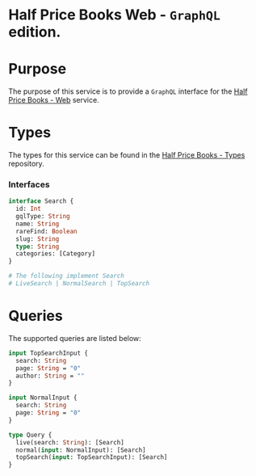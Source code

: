 # Half Price Books Web - `GraphQL` edition.

# Purpose

The purpose of this service is to provide a `GraphQL` interface for the
[Half Price Books - Web](https://github.com/Eyesofbanquo/hpbweb) service.

# Types

The types for this service can be found in the
[Half Price Books - Types](https://github.com/Eyesofbanquo/hpbtypes) repository.

### Interfaces

```graphql
interface Search {
  id: Int
  gqlType: String
  name: String
  rareFind: Boolean
  slug: String
  type: String
  categories: [Category]
}

# The following implement Search
# LiveSearch | NormalSearch | TopSearch
```

# Queries

The supported queries are listed below:

```graphql
input TopSearchInput {
  search: String
  page: String = "0"
  author: String = ""
}

input NormalInput {
  search: String
  page: String = "0"
}

type Query {
  live(search: String): [Search]
  normal(input: NormalInput): [Search]
  topSearch(input: TopSearchInput): [Search]
}
```
